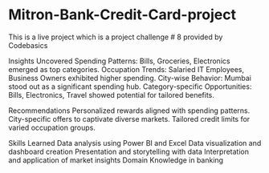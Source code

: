 # Mitron-Bank-Credit-Card-project

This is a live project which is a project challenge # 8 provided by Codebasics

Insights Uncovered
Spending Patterns: Bills, Groceries, Electronics emerged as top categories.
Occupation Trends: Salaried IT Employees, Business Owners exhibited higher spending.
City-wise Behavior: Mumbai stood out as a significant spending hub.
Category-specific Opportunities: Bills, Electronics, Travel showed potential for tailored benefits.

Recommendations
Personalized rewards aligned with spending patterns.
City-specific offers to captivate diverse markets.
Tailored credit limits for varied occupation groups.

Skills Learned
Data analysis using Power BI and Excel
Data visualization and dashboard creation
Presentation and storytelling with data
Interpretation and application of market insights
Domain Knowledge in banking

